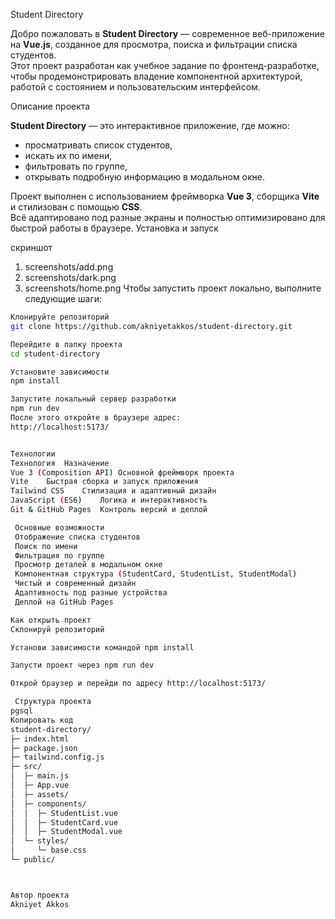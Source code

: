 Student Directory

Добро пожаловать в **Student Directory** — современное веб-приложение на **Vue.js**, созданное для просмотра, поиска и фильтрации списка студентов.  
Этот проект разработан как учебное задание по фронтенд-разработке, чтобы продемонстрировать владение компонентной архитектурой, работой с состоянием и пользовательским интерфейсом.

Описание проекта

**Student Directory** — это интерактивное приложение, где можно:
- просматривать список студентов,  
- искать их по имени,  
- фильтровать по группе,  
- открывать подробную информацию в модальном окне.  

Проект выполнен с использованием фреймворка **Vue 3**, сборщика **Vite** и стилизован с помощью **CSS**.  
Всё адаптировано под разные экраны и полностью оптимизировано для быстрой работы в браузере.
 Установка и запуск


скриншот
1) screenshots/add.png
2) screenshots/dark.png
3) screenshots/home.png
Чтобы запустить проект локально, выполните следующие шаги:

```bash
Клонируйте репозиторий
git clone https://github.com/akniyetakkos/student-directory.git

Перейдите в папку проекта
cd student-directory

Установите зависимости
npm install

Запустите локальный сервер разработки
npm run dev
После этого откройте в браузере адрес:
http://localhost:5173/


Технологии
Технология	Назначение
Vue 3 (Composition API)	Основной фреймворк проекта
Vite	Быстрая сборка и запуск приложения
Tailwind CSS	Стилизация и адаптивный дизайн
JavaScript (ES6)	Логика и интерактивность
Git & GitHub Pages	Контроль версий и деплой

 Основные возможности
 Отображение списка студентов
 Поиск по имени
 Фильтрация по группе
 Просмотр деталей в модальном окне
 Компонентная структура (StudentCard, StudentList, StudentModal)
 Чистый и современный дизайн
 Адаптивность под разные устройства
 Деплой на GitHub Pages

Как открыть проект
Склонируй репозиторий

Установи зависимости командой npm install

Запусти проект через npm run dev

Открой браузер и перейди по адресу http://localhost:5173/

 Структура проекта
pgsql
Копировать код
student-directory/
├─ index.html
├─ package.json
├─ tailwind.config.js
├─ src/
│  ├─ main.js
│  ├─ App.vue
│  ├─ assets/
│  ├─ components/
│  │  ├─ StudentList.vue
│  │  ├─ StudentCard.vue
│  │  ├─ StudentModal.vue
│  └─ styles/
│     └─ base.css
└─ public/



Автор проекта
Akniyet Akkos
